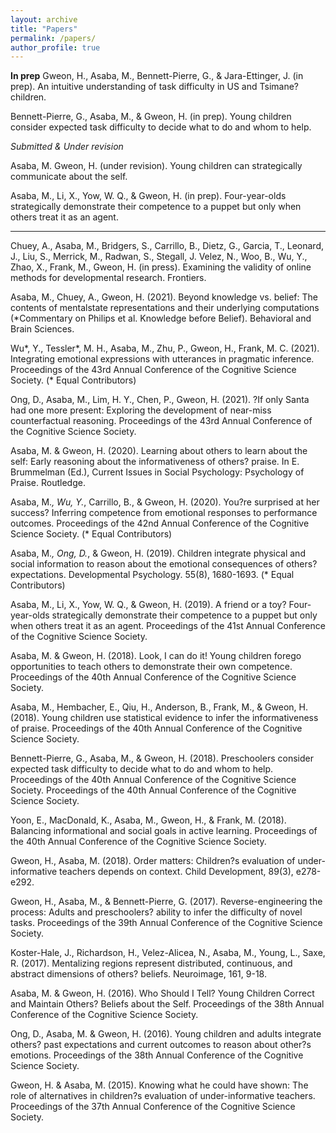 ```yaml
---
layout: archive
title: "Papers"
permalink: /papers/
author_profile: true
---
```


**In prep** 
Gweon, H., Asaba, M., Bennett-Pierre, G., & Jara-Ettinger, J. (in prep). An intuitive understanding of task difficulty in US and Tsimane? children.

Bennett-Pierre, G., Asaba, M., & Gweon, H. (in prep). Young children consider expected task difficulty to decide what to do and whom to help.

*Submitted & Under revision*

Asaba, M. Gweon, H. (under revision). Young children can strategically communicate about the self.

Asaba, M., Li, X., Yow, W. Q., & Gweon, H. (in prep). Four-year-olds strategically demonstrate their competence to a puppet but only when others treat it as an agent.

---

Chuey, A., Asaba, M., Bridgers, S., Carrillo, B., Dietz, G., Garcia, T., Leonard, J., Liu, S., Merrick, M., Radwan, S., Stegall, J. Velez, N., Woo, B., Wu, Y., Zhao, X., Frank, M., Gweon, H. (in press). Examining the validity of online methods for developmental research. Frontiers.

Asaba, M., Chuey, A., Gweon, H. (2021). Beyond knowledge vs. belief: The contents of mentalstate representations and their underlying computations (*Commentary on Philips et al. Knowledge before Belief). Behavioral and Brain Sciences.

Wu*, Y., Tessler*, M. H., Asaba, M., Zhu, P., Gweon, H., Frank, M. C. (2021). Integrating emotional expressions with utterances in pragmatic inference. Proceedings of the 43rd Annual Conference of the Cognitive Science Society. (* Equal Contributors)

Ong, D., Asaba, M., Lim, H. Y., Chen, P., Gweon, H. (2021). ?If only Santa had one more present: Exploring the development of near-miss counterfactual reasoning. Proceedings of the 43rd Annual Conference of the Cognitive Science Society.

Asaba, M. & Gweon, H. (2020). Learning about others to learn about the self: Early reasoning about the informativeness of others? praise. In E. Brummelman (Ed.), Current Issues in Social Psychology: Psychology of Praise. Routledge.

Asaba, M.*, Wu, Y.*, Carrillo, B., & Gweon, H. (2020). You?re surprised at her success? Inferring competence from emotional responses to performance outcomes. Proceedings of the 42nd Annual Conference of the Cognitive Science Society. (* Equal Contributors)

Asaba, M.*, Ong, D.*, & Gweon, H. (2019). Children integrate physical and social information to reason about the emotional consequences of others? expectations. Developmental Psychology. 55(8), 1680-1693. (* Equal Contributors)

Asaba, M., Li, X., Yow, W. Q., & Gweon, H.  (2019). A friend or a toy? Four-year-olds strategically demonstrate their competence to a puppet but only when others treat it as an agent. Proceedings of the 41st Annual Conference of the Cognitive Science Society.

Asaba, M. & Gweon, H. (2018). Look, I can do it! Young children forego opportunities to teach others to demonstrate their own competence. Proceedings of the 40th Annual Conference of the Cognitive Science Society.

Asaba, M., Hembacher, E., Qiu, H., Anderson, B., Frank, M., & Gweon, H. (2018). Young children use statistical evidence to infer the informativeness of praise. Proceedings of the 40th Annual Conference of the Cognitive Science Society.

Bennett-Pierre, G., Asaba, M., & Gweon, H. (2018). Preschoolers consider expected task difficulty to decide what to do and whom to help. Proceedings of the 40th Annual Conference of the Cognitive Science Society. Proceedings of the 40th Annual Conference of the Cognitive Science Society.

Yoon, E., MacDonald, K., Asaba, M., Gweon, H., & Frank, M. (2018). Balancing informational and social goals in active learning. Proceedings of the 40th Annual Conference of the Cognitive Science Society.

Gweon, H., Asaba, M. (2018). Order matters: Children?s evaluation of under-informative teachers depends on context. Child Development, 89(3), e278-e292.

Gweon, H., Asaba, M., & Bennett-Pierre, G. (2017). Reverse-engineering the process: Adults and preschoolers? ability to infer the difficulty of novel tasks. Proceedings of the 39th Annual Conference of the Cognitive Science Society.

Koster-Hale, J., Richardson, H., Velez-Alicea, N., Asaba, M., Young, L., Saxe, R. (2017). Mentalizing regions represent distributed, continuous, and abstract dimensions of others? beliefs. Neuroimage, 161, 9-18.

Asaba, M. & Gweon, H. (2016). Who Should I Tell? Young Children Correct and Maintain Others? Beliefs about the Self. Proceedings of the 38th Annual Conference of the Cognitive Science Society.

Ong, D., Asaba, M. & Gweon, H. (2016). Young children and adults integrate others? past expectations and current outcomes to reason about other?s emotions. Proceedings of the 38th Annual Conference of the Cognitive Science Society.

Gweon, H. & Asaba, M. (2015). Knowing what he could have shown: The role of alternatives in children?s evaluation of under-informative teachers. Proceedings of the 37th Annual Conference of the Cognitive Science Society.